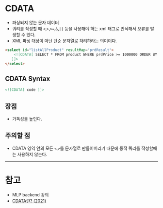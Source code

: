 # CDATA

- 파싱되지 않는 문자 데이터
- 쿼리를 작성할 때 `<`,`>`,`>=`,`&`,`||` 등을 사용해야 하는 xml 태그로 인식해서 오류를 발생할 수 있다.
- XML 파싱 대상이 아닌 단순 문자열로 처리하라는 의미이다.

```html
<select id="listAllProduct" resultMap="prdResult">
    <![CDATA[ SELECT * FROM product WHERE prdPrice >= 1000000 ORDER BY prdNo
   ]]>
</select>
```

## CDATA Syntax

```html
<![CDATA[ code ]]>
```

## 장점

- 가독성을 높인다.

## 주의할 점

- CDATA 영역 안의 모든 `<`,`>`를 문자열로 만들어버리기 때문에 동적 쿼리를 작성할때는 사용하지 않는다.

---

# 참고

- MLP backend 강의
- [CDATA란? (2021)](https://escapefromcoding.tistory.com/372)
